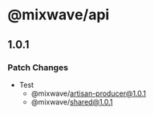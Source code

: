 # @mixwave/api

## 1.0.1

### Patch Changes

- Test
  - @mixwave/artisan-producer@1.0.1
  - @mixwave/shared@1.0.1
